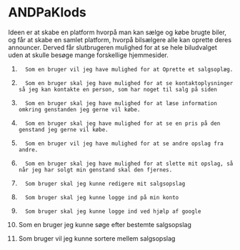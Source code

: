 # ANDPaKlods

Ideen er at skabe en platform hvorpå man kan sælge og købe brugte biler, og får at skabe en samlet platform, hvorpå bilsælgere alle kan oprette deres announcer. Derved får slutbrugeren mulighed for at se hele biludvalget uden at skulle besøge mange forskellige hjemmesider.



1.       Som en bruger vil jeg have mulighed for at Oprette et salgsoplæg.
 
2.       Som en bruger skal jeg have mulighed for at se kontaktoplysninger så jeg kan kontakte en person, som har noget til salg på siden
 
3.       Som en bruger skal jeg have mulighed for at læse information omkring genstanden jeg gerne vil købe.         	                                                                                                                                                                                       	
 
4.       Som en bruger skal jeg have mulighed for at se en pris på den genstand jeg gerne vil købe.
 
5.       Som en bruger vil jeg have mulighed for at se andre opslag fra andre.
 
6.       Som en bruger skal jeg have mulighed for at slette mit opslag, så når jeg har solgt min genstand skal den fjernes.
 
7.       Som bruger skal jeg kunne redigere mit salgsopslag
 
8.       Som bruger skal jeg kunne logge ind på min konto
 
9.       Som bruger skal jeg kunne logge ind ved hjælp af google

10. Som en bruger jeg kunne søge efter bestemte salgsopslag  
 
11. Som bruger vil jeg kunne sortere mellem salgsopslag
